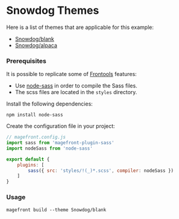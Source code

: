 # Snowdog Themes

Here is a list of themes that are applicable for this example:

- [Snowdog/blank](https://github.com/SnowdogApps/magento2-theme-blank-sass)
- [Snowdog/alpaca](https://github.com/SnowdogApps/magento2-alpaca-theme)

### Prerequisites

It is possible to replicate some of [Frontools](https://github.com/SnowdogApps/magento2-frontools) features:

- Use [node-sass](https://github.com/SnowdogApps/magento2-frontools#sass-compilerjson-structure) in order to compile the Sass files.
- The scss files are located in the `styles` directory.

Install the following dependencies:

    npm install node-sass

Create the configuration file in your project:

```js
// magefront.config.js
import sass from 'magefront-plugin-sass'
import nodeSass from 'node-sass'

export default {
    plugins: [
        sass({ src: 'styles/!(_)*.scss', compiler: nodeSass })
    ]
}
```

### Usage

    magefront build --theme Snowdog/blank
